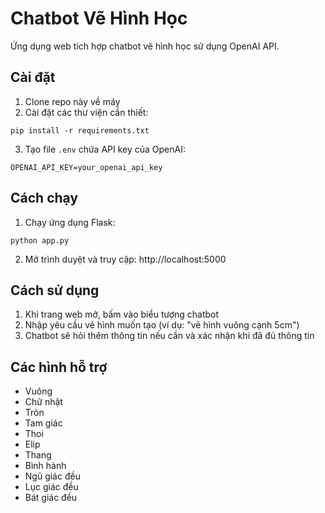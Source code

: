 # Chatbot Vẽ Hình Học

Ứng dụng web tích hợp chatbot vẽ hình học sử dụng OpenAI API.

## Cài đặt

1. Clone repo này về máy
2. Cài đặt các thư viện cần thiết:

```
pip install -r requirements.txt
```

3. Tạo file `.env` chứa API key của OpenAI:

```
OPENAI_API_KEY=your_openai_api_key
```

## Cách chạy

1. Chạy ứng dụng Flask:

```
python app.py
```

2. Mở trình duyệt và truy cập: http://localhost:5000

## Cách sử dụng

1. Khi trang web mở, bấm vào biểu tượng chatbot
2. Nhập yêu cầu vẽ hình muốn tạo (ví dụ: "vẽ hình vuông cạnh 5cm")
3. Chatbot sẽ hỏi thêm thông tin nếu cần và xác nhận khi đã đủ thông tin

## Các hình hỗ trợ

- Vuông
- Chữ nhật
- Tròn
- Tam giác
- Thoi
- Elip
- Thang
- Bình hành
- Ngũ giác đều
- Lục giác đều
- Bát giác đều
